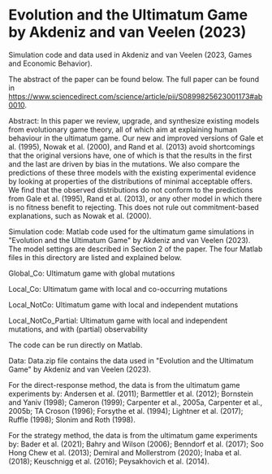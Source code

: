 # Evolution and the Ultimatum Game by Akdeniz and van Veelen (2023)
Simulation code and data used in Akdeniz and van Veelen (2023, Games and Economic Behavior). 

The abstract of the paper can be found below. The full paper can be found in https://www.sciencedirect.com/science/article/pii/S0899825623001173#ab0010. 

Abstract: In this paper we review, upgrade, and synthesize existing models from evolutionary game theory, all of which aim at explaining human behaviour in the ultimatum game. Our new and improved versions of Gale et al. (1995), Nowak et al. (2000), and Rand et al. (2013) avoid shortcomings that the original versions have, one of which is that the results in the first and the last are driven by bias in the mutations. We also compare the predictions of these three models with the existing experimental evidence by looking at properties of the distributions of minimal acceptable offers. We find that the observed distributions do not conform to the predictions from Gale et al. (1995), Rand et al. (2013), or any other model in which there is no fitness benefit to rejecting. This does not rule out commitment-based explanations, such as Nowak et al. (2000).

Simulation code:
Matlab code used for the ultimatum game simulations in "Evolution and the Ultimatum Game" by Akdeniz and van Veelen (2023). The model settings are described in Section 2 of the paper. The four Matlab files in this directory are listed and explained below.

Global_Co: Ultimatum game with global mutations

Local_Co: Ultimatum game with local and co-occurring mutations

Local_NotCo: Ultimatum game with local and independent mutations

Local_NotCo_Partial: Ultimatum game with local and independent mutations, and with (partial) observability

The code can be run directly on Matlab. 

Data:
Data.zip file contains the data used in "Evolution and the Ultimatum Game" by Akdeniz and van Veelen (2023). 

For the direct-response method, the data is from the ultimatum game experiments by: Andersen et al. (2011); Barmettler et al. (2012); Bornstein and Yaniv (1998); Cameron (1999); Carpenter et al., 2005a, Carpenter et al., 2005b; TA Croson (1996); Forsythe et al. (1994); Lightner et al. (2017); Ruffle (1998); Slonim and Roth (1998).

For the strategy method, the data is from the ultimatum game experiments by: Bader et al. (2021); Bahry and Wilson (2006); Benndorf et al. (2017); Soo Hong Chew et al. (2013); Demiral and Mollerstrom (2020); Inaba et al. (2018); Keuschnigg et al. (2016); Peysakhovich et al. (2014). 
